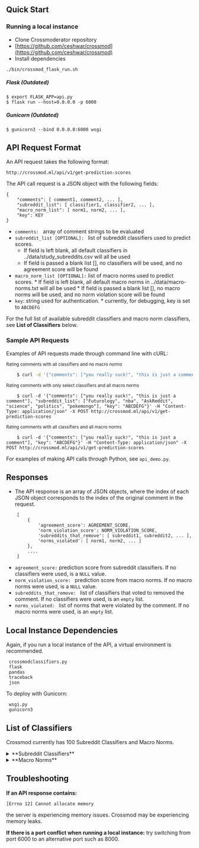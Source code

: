 

## Quick Start
### Running a local instance
* Clone Crossmoderator repository
* [https://github.com/ceshwar/crossmod](https://github.com/ceshwar/crossmod)
* Install dependencies

```
./bin/crossmod_flask_run.sh
```

##### Flask (Outdated)

```Console
$ export FLASK_APP=api.py
$ flask run --host=0.0.0.0 -p 6000
```
##### Gunicorn (Outdated)
```Console
$ gunicorn3 --bind 0.0.0.0:6000 wsgi
```

## API Request Format
An API request takes the following format:
```
http://crossmod.ml/api/v1/get-prediction-scores
```
The API call request is a JSON object with the following fields:

    {
        "comments": [ comment1, comment2, ... ],
        "subreddit_list": [ classifier1, classifier2, ... ],
        "macro_norm_list": [ norm1, norm2, ... ],
        "key": KEY
    }


* `comments: ` array of comment strings to be evaluated
* `subreddit_list [OPTIONAL]: ` list of subreddit classifiers used to predict scores.
    * If field is left blank, all default classifiers in ../data/study_subreddits.csv will all be used
    * If field is passed a blank list [], no classifiers will be used, and no  agreement score will be found
* `macro_norm_list [OPTIONAL]:` list of macro norms used to predict scores.
        * If field is left blank, all default macro norms in ../data/macro-norms.txt will all be used
        * If field is passed a blank list [], no macro norms will be used, and no norm violation score will be found
* `key`: string used for authentication.
        * currently, for debugging, key is set to `ABCDEFG`

For the full list of available subreddit classifiers and macro norm classifiers, see **List of Classifiers** below.

### Sample API Requests
Examples of API requests made through command line with cURL:

<sub>Rating comments with all classifiers and no macro norms</sub>
```bash
    $ curl -d '{"comments": ["you really suck!", "this is just a comment"], "macro_norm_list": [], "key": "ABCDEFG"}' -H "Content-Type: application/json" -X POST http://crossmod.ml/api/v1/get-prediction-scores
```

<sub>Rating comments with only select classifiers and all macro norms</sub>
```
    $ curl -d '{"comments": ["you really suck!", "this is just a comment"], "subreddit_list": ["Futurology", "nba", "AskReddit", "science", "politics", "pokemongo"], "key": "ABCDEFG"}' -H "Content-Type: application/json" -X POST http://crossmod.ml/api/v1/get-prediction-scores
```

<sub>Rating comments with all classifiers and all macro norms</sub>
```
    $ curl -d '{"comments": ["you really suck!", "this is just a comment"], "key": "ABCDEFG"}' -H "Content-Type: application/json" -X POST http://crossmod.ml/api/v1/get-prediction-scores
```
For examples of making API calls through Python, see `api_demo.py`.

## Responses

* The API response is an array of JSON objects, where the index of each JSON object  corresponds to the index of the original comment in the request.

```
    [
        {
            'agreement_score': AGREEMENT_SCORE,
            'norm_violation_score': NORM_VIOLATION_SCORE,
            'subreddits_that_remove': [ subreddit1, subreddit2, ... ],
            'norms_violated': [ norm1, norm2, ... ]
        },
        ....
    ]
```
* `agreement_score:` prediction score from subreddit classifiers. If no classifiers were used, is a `NULL` value.
* `norm_violation_score: ` prediction score from macro norms. If no macro norms were used, is a `NULL` value.
* `subreddits_that_remove: ` list of classifiers that voted to removed the comment. If no classifiers were used, is an `empty` list.
* `norms_violated: ` list of norms that were violated by the comment. If no macro norms were used, is an `empty` list.




## Local Instance Dependencies
Again, if you run a local instance of the API, a virtual environment is recommended.
```
 crossmodclassifiers.py
 flask
 pandas
 traceback
 json
```
  To deploy with Gunicorn:
```
 wsgi.py
 gunicorn3
```


## List of Classifiers
Crossmod currently has 100 Subreddit Classifiers and Macro Norms.
<details>
<summary>**Subreddit Classifiers**</summary>
```
The_Donald
politics
AskReddit
science
worldnews
news
explainlikeimfive
relationships
TwoXChromosomes
gonewild
hillaryclinton
askscience
leagueoflegends
AskHistorians
Games
PoliticalDiscussion
personalfinance
aww
photoshopbattles
syriancivilwar
nosleep
CFB
pcmasterrace
pics
pokemongo
funny
GlobalOffensive
Futurology
SandersForPresident
MMA
europe
nfl
EnoughTrumpSpam
BlackPeopleTwitter
pokemontrades
legaladvice
history
videos
AskWomen
sex
GlobalOffensiveTrade
LateStageCapitalism
gaming
whatisthisthing
Showerthoughts
DIY
Android
OutOfTheLoop
atheism
UpliftingNews
Incels
gifs
food
movies
india
books
depression
hiphopheads
pokemon
philosophy
nba
Christianity
anime
2007scape
fantasyfootball
Overwatch
tifu
churning
changemyview
space
conspiracy
ShitRedditSays
canada
socialism
soccerstreams
CanadaPolitics
nottheonion
gameofthrones
OldSchoolCool
AskTrumpSupporters
creepyPMs
SuicideWatch
wow
LifeProTips
SubredditDrama
technology
TheSilphRoad
hearthstone
spacex
me_irl
IAmA
DestinyTheGame
television
dataisbeautiful
NSFW_GIF
PurplePillDebate
GetMotivated
asoiaf
NeutralPolitics
jailbreak
```
</details>
<details>
<summary>**Macro Norms**</summary>
```
misogynistic-slurs
verbal-attacks-on-Reddit
hatespeech-racist-homophobic
porno-links
abusing-and-criticisizing-mods
namecalling-claiming-other-too-sensitive
personal-attacks
opposing-political-views-trump
```
</details>


## Troubleshooting
 **If an API response contains:**
```
[Errno 12] Cannot allocate memory
```
the server is experiencing memory issues. Crossmod may be experiencing memory leaks.

**If there is a port conflict when running a local instance:**
try switching from port 6000 to an alternative port such as 8000.
